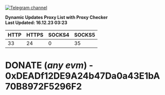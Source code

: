 [![Telegram channel](https://img.shields.io/endpoint?url=https://runkit.io/damiankrawczyk/telegram-badge/branches/master?url=https://t.me/n4z4v0d)](https://t.me/n4z4v0d) 

**Dynamic Updates Proxy List with Proxy Checker**  
**Last Updated: 16.12.23 03:23**

| HTTP        | HTTPS        | SOCKS4        | SOCKS5        |
|-------------|--------------|---------------|---------------|
| 33 | 24 | 0 | 35 |


# DONATE (_any evm_) - 0xDEADf12DE9A24b47Da0a43E1bA70B8972F5296F2
